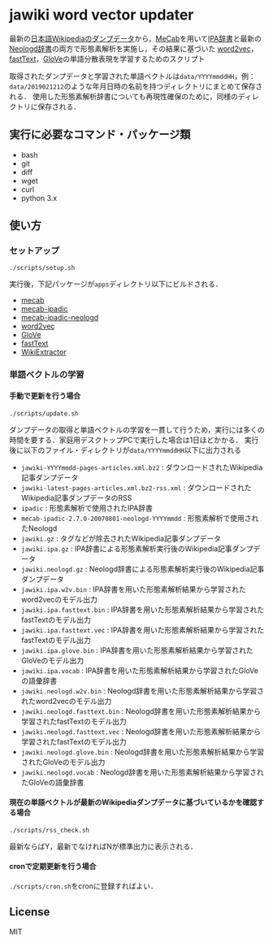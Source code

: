 # jawiki word vector updater

最新の[日本語Wikipediaのダンプデータ](https://dumps.wikimedia.org/jawiki/)から，[MeCab](http://taku910.github.io/mecab/)を用いて[IPA辞書](https://github.com/taku910/mecab/tree/master/mecab-ipadic)と最新の[Neologd辞書](https://github.com/neologd/mecab-ipadic-neologd/blob/master/README.ja.md)の両方で形態素解析を実施し，その結果に基づいた
[word2vec]()，[fastText]()，[GloVe](https://nlp.stanford.edu/projects/glove/)の単語分散表現を学習するためのスクリプト

取得されたダンプデータと学習された単語ベクトルは``data/YYYYmmddHH``，例：``data/2019021212``のような年月日時の名前を持つディレクトリにまとめて保存される．
使用した形態素解析辞書についても再現性確保のために，同様のディレクトリに保存される．

## 実行に必要なコマンド・パッケージ類
- bash
- git
- diff
- wget
- curl
- python 3.x

## 使い方

### セットアップ

```
./scripts/setup.sh
```

実行後，下記パッケージが``apps``ディレクトリ以下にビルドされる．
- [mecab](https://github.com/taku910/mecab)
- [mecab-ipadic](https://github.com/taku910/mecab)
- [mecab-ipadic-neologd](https://github.com/neologd/mecab-ipadic-neologd)
- [word2vec](https://github.com/dav/word2vec)
- [GloVe](https://github.com/stanfordnlp/GloVe)
- [fastText](https://github.com/facebookresearch/fastText)
- [WikiExtractor](https://github.com/attardi/wikiextractor)

### 単語ベクトルの学習

#### 手動で更新を行う場合

```
./scripts/update.sh
```

ダンプデータの取得と単語ベクトルの学習を一貫して行うため，実行には多くの時間を要する．家庭用デスクトップPCで実行した場合は1日ほどかかる．
実行後に以下のファイル・ディレクトリが``data/YYYYmmddHH``以下に出力される
- ``jawiki-YYYYmmdd-pages-articles.xml.bz2`` : ダウンロードされたWikipedia記事ダンプデータ
- ``jawiki-latest-pages-articles.xml.bz2-rss.xml`` : ダウンロードされたWikipedia記事ダンプデータのRSS
- ``ipadic`` : 形態素解析で使用されたIPA辞書
- ``mecab-ipadic-2.7.0-20070801-neologd-YYYYmmdd`` : 形態素解析で使用されたNeologd
- ``jawiki.gz`` : タグなどが除去されたWikipedia記事ダンプデータ
- ``jawiki.ipa.gz`` : IPA辞書による形態素解析実行後のWikipedia記事ダンプデータ
- ``jawiki.neologd.gz`` : Neologd辞書による形態素解析実行後のWikipedia記事ダンプデータ
- ``jawiki.ipa.w2v.bin`` : IPA辞書を用いた形態素解析結果から学習されたword2vecのモデル出力
- ``jawiki.ipa.fasttext.bin`` : IPA辞書を用いた形態素解析結果から学習されたfastTextのモデル出力
- ``jawiki.ipa.fasttext.vec`` : IPA辞書を用いた形態素解析結果から学習されたfastTextのモデル出力
- ``jawiki.ipa.glove.bin`` : IPA辞書を用いた形態素解析結果から学習されたGloVeのモデル出力
- ``jawiki.ipa.vocab`` : IPA辞書を用いた形態素解析結果から学習されたGloVeの語彙辞書
- ``jawiki.neologd.w2v.bin`` : Neologd辞書を用いた形態素解析結果から学習されたword2vecのモデル出力
- ``jawiki.neologd.fasttext.bin`` : Neologd辞書を用いた形態素解析結果から学習されたfastTextのモデル出力
- ``jawiki.neologd.fasttext.vec`` : Neologd辞書を用いた形態素解析結果から学習されたfastTextのモデル出力
- ``jawiki.neologd.glove.bin`` : Neologd辞書を用いた形態素解析結果から学習されたGloVeのモデル出力
- ``jawiki.neologd.vocab`` : Neologd辞書を用いた形態素解析結果から学習されたGloVeの語彙辞書

#### 現在の単語ベクトルが最新のWikipediaダンプデータに基づいているかを確認する場合

```
./scripts/rss_check.sh
```

最新ならばY，最新でなければNが標準出力に表示される．

#### cronで定期更新を行う場合

``./scripts/cron.sh``をcronに登録すればよい．

## License
MIT
